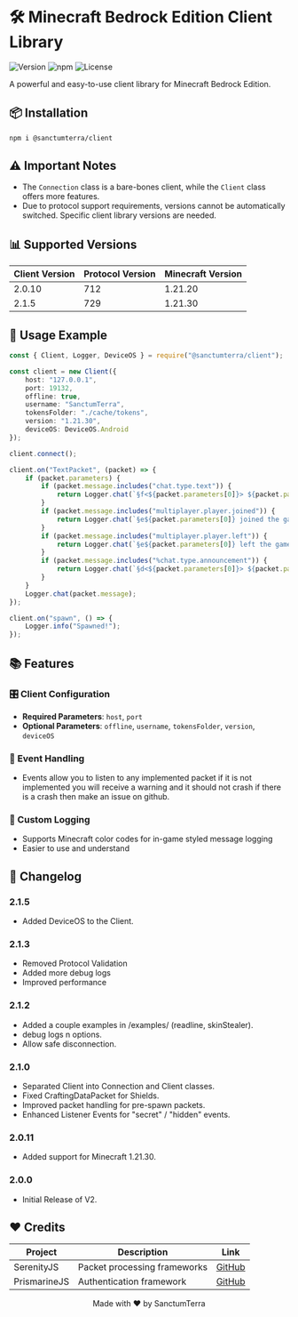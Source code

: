 # 🛠️ Minecraft Bedrock Edition Client Library

![Version](https://img.shields.io/badge/Supported%20Version-1.21.30-brightgreen)
![npm](https://img.shields.io/npm/v/@sanctumterra/client)
![License](https://img.shields.io/badge/License-MIT-blue)

A powerful and easy-to-use client library for Minecraft Bedrock Edition.

## 📦 Installation

```bash
npm i @sanctumterra/client
```

## ⚠️ Important Notes

- The `Connection` class is a bare-bones client, while the `Client` class offers more features.
- Due to protocol support requirements, versions cannot be automatically switched. Specific client library versions are needed.

## 📊 Supported Versions

| Client Version | Protocol Version  | Minecraft Version |
|----------------|-------------------|-------------------|
| 2.0.10         | 712               | 1.21.20           |
| 2.1.5          | 729               | 1.21.30           |


## 🚀 Usage Example

```typescript
const { Client, Logger, DeviceOS } = require("@sanctumterra/client");

const client = new Client({
    host: "127.0.0.1",
    port: 19132,
    offline: true,
    username: "SanctumTerra",
    tokensFolder: "./cache/tokens",
    version: "1.21.30",
    deviceOS: DeviceOS.Android
});

client.connect();

client.on("TextPacket", (packet) => {
    if (packet.parameters) {
        if (packet.message.includes("chat.type.text")) {
            return Logger.chat(`§f<${packet.parameters[0]}> ${packet.parameters[1]}`);
        }
        if (packet.message.includes("multiplayer.player.joined")) {
            return Logger.chat(`§e${packet.parameters[0]} joined the game`);
        }
        if (packet.message.includes("multiplayer.player.left")) {
            return Logger.chat(`§e${packet.parameters[0]} left the game`);
        }
        if (packet.message.includes("%chat.type.announcement")) {
            return Logger.chat(`§d<${packet.parameters[0]}> ${packet.parameters[1]}`);
        }
    }
    Logger.chat(packet.message);
});

client.on("spawn", () => {
    Logger.info("Spawned!");
});
```

## 📚 Features

### 🎛️ Client Configuration
- **Required Parameters**: `host`, `port`
- **Optional Parameters**: `offline`, `username`, `tokensFolder`, `version`, `deviceOS`

### 📡 Event Handling
- Events allow you to listen to any implemented packet if it is not implemented you will receive a warning and it should not crash if there is a crash then make an issue on github.


### 🎨 Custom Logging
- Supports Minecraft color codes for in-game styled message logging
- Easier to use and understand

## 📜 Changelog

### 2.1.5
- Added DeviceOS to the Client.

### 2.1.3
- Removed Protocol Validation
- Added more debug logs
- Improved performance

### 2.1.2
- Added a couple examples in /examples/ (readline, skinStealer).
- debug logs n options.
- Allow safe disconnection.

### 2.1.0
- Separated Client into Connection and Client classes.
- Fixed CraftingDataPacket for Shields.
- Improved packet handling for pre-spawn packets.
- Enhanced Listener Events for "secret" / "hidden" events.

### 2.0.11
- Added support for Minecraft 1.21.30.

### 2.0.0
- Initial Release of V2.

## ❤️ Credits

| Project | Description | Link |
|---------|-------------|------|
| SerenityJS | Packet processing frameworks | [GitHub](https://github.com/SerenityJS/serenity) |
| PrismarineJS | Authentication framework | [GitHub](https://github.com/PrismarineJS) |

<p align="center">Made with ❤️ by SanctumTerra</p>